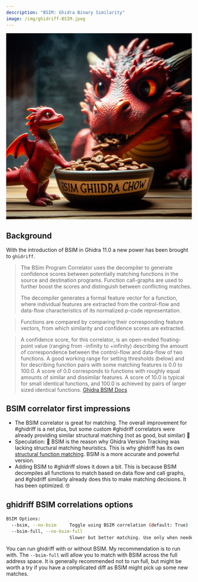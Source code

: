 ```yaml
---
description: "BSIM: Ghidra Binary Similarity"
image: /img/ghidriff-BSIM.jpeg
---
```


![ghidriff BSIM](../../static/img/ghidriff-BSIM.jpeg)

## Background

With the introduction of BSIM in Ghidra 11.0 a new power has been brought to `ghidriff`.

> The BSim Program Correlator uses the decompiler to generate confidence scores between potentially matching functions in the source and destination programs. Function call-graphs are used to further boost the scores and distinguish between conflicting matches.
> 
> The decompiler generates a formal feature vector for a function, where individual features are extracted from the control-flow and data-flow characteristics of its normalized p-code representation.

> Functions are compared by comparing their corresponding feature vectors, from which similarity and confidence scores are extracted.

> A confidence score, for this correlator, is an open-ended floating-point value (ranging from -infinity to +infinity) describing the amount of correspondence between the control-flow and data-flow of two functions. A good working range for setting thresholds (below) and for describing function pairs with some matching features is 0.0 to 100.0. A score of 0.0 corresponds to functions with roughly equal amounts of similar and dissimilar features. A score of 10.0 is typical for small identical functions, and 100.0 is achieved by pairs of larger sized identical functions.
> [Ghidra BSIM Docs](https://github.com/NationalSecurityAgency/ghidra/blob/bd76ec5fc8917699d0f10e9afeff088d30f2f4fa/Ghidra/Features/VersionTrackingBSim/src/main/help/help/topics/BSimCorrelator/BSim_Correlator.html)


## BSIM correlator first impressions
- The BSIM correlator is great for matching. The overall improvement for #ghidriff is a net plus, but some custom #ghidriff correlators were already providing similar structural matching (not as good, but similar) 💪
- Speculation: 🧐 BSIM is the reason why Ghidra Version Tracking was lacking structural matching heuristics. This is why ghidriff has its own [structural function matching](). BSIM is a more accurate and powerful version. 
- Adding BSIM to #ghidriff slows it down a bit. This is because BSIM decompiles all functions to match based on data flow and call graphs, and #ghidriff similarly already does this to make matching decisions. It has been optimized. 🤓 

## ghidriff BSIM correlations options

```bash
BSIM Options:
  --bsim, --no-bsim     Toggle using BSIM correlation (default: True)
  --bsim-full, --no-bsim-full
                        Slower but better matching. Use only when needed (default: False)
```

You can run ghidriff with or without BSIM.  My recommendation is to run with.  The `--bsim-full` will allow you to match with BSIM across the full address space. It is generally recommended not to run full, but might be worth a try if you have a complicated diff as BSIM might pick up some new matches.